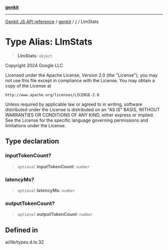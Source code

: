 [**genkit**](../README.md)

***

[Genkit JS API reference](../../README.md) / [genkit](../README.md) / [/](../README.md) / LlmStats

# Type Alias: LlmStats

> **LlmStats**: `object`

Copyright 2024 Google LLC

Licensed under the Apache License, Version 2.0 (the "License");
you may not use this file except in compliance with the License.
You may obtain a copy of the License at

    http://www.apache.org/licenses/LICENSE-2.0

Unless required by applicable law or agreed to in writing, software
distributed under the License is distributed on an "AS IS" BASIS,
WITHOUT WARRANTIES OR CONDITIONS OF ANY KIND, either express or implied.
See the License for the specific language governing permissions and
limitations under the License.

## Type declaration

### inputTokenCount?

> `optional` **inputTokenCount**: `number`

### latencyMs?

> `optional` **latencyMs**: `number`

### outputTokenCount?

> `optional` **outputTokenCount**: `number`

## Defined in

ai/lib/types.d.ts:32
